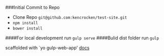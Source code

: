 ###Initial Commit to Repo

* Clone Repo `git@github.com:kencrocken/test-site.git`
* `npm install`
* `bower install`

####For local development run `gulp serve`
####Bulid dist folder run `gulp`

scaffolded with `yo gulp-web-app' [docs](https://github.com/yeoman/generator-gulp-webapp)
